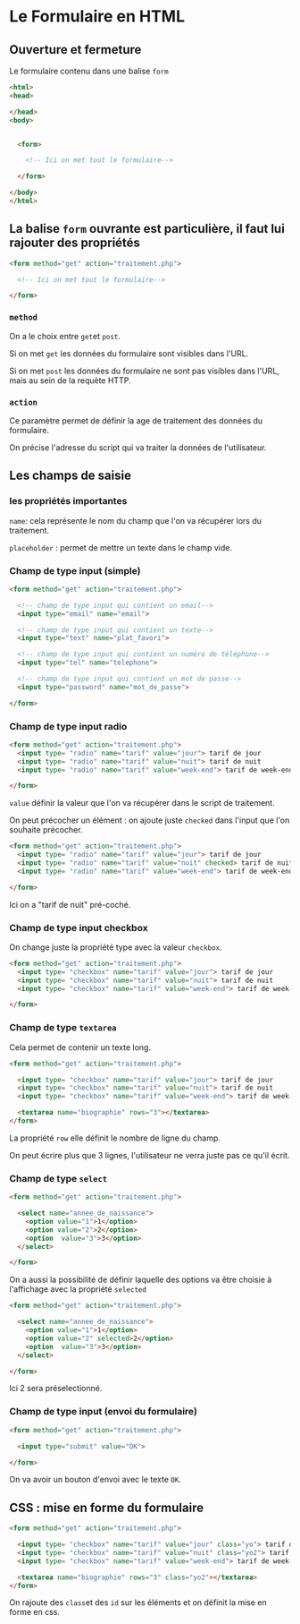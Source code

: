 # Le Formulaire en HTML

## Ouverture et fermeture

Le formulaire contenu dans une balise `form`

```HTML
<html>
<head>

</head>
<body>


  <form>

    <!-- Ici on met tout le formulaire-->

  </form>

</body>
</html>
```

## La balise `form` ouvrante est particulière, il faut lui rajouter des propriétés

```HTML
<form method="get" action="traitement.php">

  <!-- Ici on met tout le formulaire-->

</form>
```

### `method`

On a le choix entre `get`et `post`.

Si on met `get` les données du formulaire sont visibles dans l'URL.


Si on met `post` les données du formulaire ne sont pas visibles dans l'URL, mais au sein de la requète HTTP.


### `action`

Ce paramètre permet de définir la age de traitement des données du formulaire.

On précise l'adresse du script qui va traiter la données de l'utilisateur.



## Les champs de saisie


### les propriétés importantes

`name`: cela représente le nom du champ que l'on va récupérer lors du traitement.

`placeholder` : permet de mettre un texte dans le champ vide.


### Champ de type input (simple)


```HTML
<form method="get" action="traitement.php">

  <!-- champ de type input qui contient un email-->
  <input type="email" name="email">

  <!-- champ de type input qui contient un texte-->
  <input type="text" name="plat_favori">

  <!-- champ de type input qui contient un numéro de téléphone-->
  <input type="tel" name="telephone">

  <!-- champ de type input qui contient un mot de passe-->
  <input type="password" name="mot_de_passe">

</form>
```

### Champ de type input radio

```HTML
<form method="get" action="traitement.php">
  <input type= "radio" name="tarif" value="jour"> tarif de jour
  <input type= "radio" name="tarif" value="nuit"> tarif de nuit
  <input type= "radio" name="tarif" value="week-end"> tarif de week-end

</form>
```

`value` définir la valeur que l'on va récupérer dans le script de traitement.

On peut précocher un élément : on ajoute juste `checked` dans l'input que l'on souhaite précocher.


```HTML
<form method="get" action="traitement.php">
  <input type= "radio" name="tarif" value="jour"> tarif de jour
  <input type= "radio" name="tarif" value="nuit" checked> tarif de nuit
  <input type= "radio" name="tarif" value="week-end"> tarif de week-end

</form>
```
Ici on a "tarif de nuit" pré-coché.


### Champ de type input checkbox

On change juste la propriété type avec la valeur `checkbox`.

```HTML
<form method="get" action="traitement.php">
  <input type= "checkbox" name="tarif" value="jour"> tarif de jour
  <input type= "checkbox" name="tarif" value="nuit"> tarif de nuit
  <input type= "checkbox" name="tarif" value="week-end"> tarif de week-end

</form>
```


### Champ de type `textarea`

Cela permet de contenir un texte long.


```HTML
<form method="get" action="traitement.php">

  <input type= "checkbox" name="tarif" value="jour"> tarif de jour
  <input type= "checkbox" name="tarif" value="nuit"> tarif de nuit
  <input type= "checkbox" name="tarif" value="week-end"> tarif de week-end  

  <textarea name="biographie" rows="3"></textarea>
</form>
```

La propriété `row` elle définit le nombre de ligne du champ.

On peut écrire plus que 3 lignes, l'utilisateur ne verra juste pas ce qu'il écrit.

### Champ de type `select`

```HTML
<form method="get" action="traitement.php">

  <select name="annee_de_naissance">
    <option value="1">1</option>
    <option value="2">2</option>
    <option  value="3">3</option>
  </select>

</form>
```

On a aussi la possibilité de définir laquelle des options va être choisie à l'affichage avec la propriété `selected`


```HTML
<form method="get" action="traitement.php">

  <select name="annee_de_naissance">
    <option value="1">1</option>
    <option value="2" selected>2</option>
    <option  value="3">3</option>
  </select>

</form>
```

Ici 2 sera préselectionné.


### Champ de type input (envoi du formulaire)


```HTML
<form method="get" action="traitement.php">

  <input type="submit" value="OK">

</form>
```

On va avoir un bouton d'envoi avec le texte `OK`.


## CSS : mise en forme du formulaire

```HTML
<form method="get" action="traitement.php">

  <input type= "checkbox" name="tarif" value="jour" class="yo"> tarif de jour
  <input type= "checkbox" name="tarif" value="nuit" class="yo2"> tarif de nuit
  <input type= "checkbox" name="tarif" value="week-end"> tarif de week-end  

  <textarea name="biographie" rows="3" class="yo2"></textarea>
</form>
```

On rajoute des `class`et des `id` sur les éléments et on définit la mise en forme en css.
